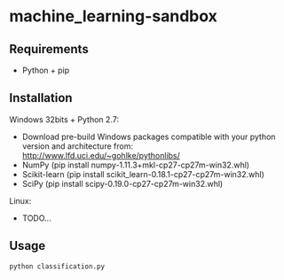 # machine_learning-sandbox

## Requirements
* Python + pip

## Installation
Windows 32bits + Python 2.7:
* Download pre-build Windows packages compatible with your python version and architecture from: http://www.lfd.uci.edu/~gohlke/pythonlibs/
* NumPy (pip install numpy-1.11.3+mkl-cp27-cp27m-win32.whl)
* Scikit-learn (pip install scikit_learn-0.18.1-cp27-cp27m-win32.whl)
* SciPy (pip install scipy-0.19.0-cp27-cp27m-win32.whl)

Linux:
* TODO...

## Usage
```
python classification.py
```
